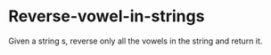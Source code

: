 # Reverse-vowel-in-strings
Given a string s, reverse only all the vowels in the string and return it.
